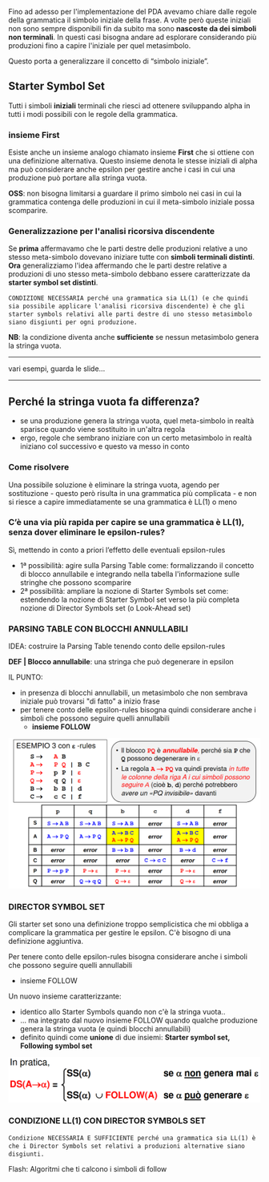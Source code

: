 Fino ad adesso per l'implementazione del PDA avevamo chiare dalle regole della grammatica il simbolo iniziale della frase. A volte però queste iniziali non sono sempre disponibili fin da subito ma sono __nascoste da dei simboli non terminali__. In questi casi bisogna andare ad esplorare considerando più produzioni fino a capire l'iniziale per quel metasimbolo.

Questo porta a generalizzare il concetto di “simbolo iniziale”.

## Starter Symbol Set 
Tutti i simboli __iniziali__ terminali che riesci ad ottenere sviluppando alpha in tutti i modi possibili con le regole della grammatica.

### insieme First
Esiste anche un insieme analogo chiamato insieme __First__ che si ottiene con una definizione alternativa. Questo insieme denota le stesse iniziali di alpha ma può considerare anche epsilon per gestire anche i casi in cui una produzione può portare alla stringa vuota.

__OSS__: non bisogna limitarsi a guardare il primo simbolo nei casi in cui la grammatica contenga delle produzioni in cui il meta-simbolo iniziale possa scomparire.

### Generalizzazione per l'analisi ricorsiva discendente
Se __prima__ affermavamo che le parti destre delle produzioni relative a uno stesso meta-simbolo dovevano iniziare tutte con  __simboli terminali distinti__. __Ora__ generalizziamo l'idea affermando che le parti destre relative a produzioni di uno stesso meta-simbolo debbano essere caratterizzate da __starter symbol set distinti__.

    CONDIZIONE NECESSARIA perché una grammatica sia LL(1) (e che quindi sia possibile applicare l'analisi ricorsiva discendente) è che gli starter symbols relativi alle parti destre di uno stesso metasimbolo siano disgiunti per ogni produzione.

__NB__: la condizione diventa anche __sufficiente__ se nessun metasimbolo genera la stringa vuota.

---
vari esempi, guarda le slide...

---
## Perché la stringa vuota fa differenza?
- se una produzione genera la stringa vuota, quel meta-simbolo in realtà sparisce quando viene sostituito in un'altra regola
- ergo, regole che sembrano iniziare con un certo metasimbolo in realtà iniziano col successivo e questo va messo in conto

### Come risolvere
Una possibile soluzione è eliminare la stringa vuota, agendo per sostituzione
    - questo però risulta in una grammatica più complicata
    - e non si riesce a capire immediatamente se una grammatica è LL(1) o meno


### C’è una via più rapida per capire se una grammatica è LL(1), senza dover eliminare le epsilon-rules?
Sì, mettendo in conto a priori l’effetto delle eventuali epsilon-rules
- 1ª possibilità: agire sulla Parsing Table come: formalizzando il concetto di blocco annullabile e integrando nella tabella l'informazione sulle stringhe che possono scomparire
- 2ª possibilità: ampliare la nozione di Starter Symbols set come: estendendo la nozione di Starter Symbol set verso la più completa nozione di Director Symbols set (o Look-Ahead set)

### PARSING TABLE CON BLOCCHI ANNULLABILI
IDEA: costruire la Parsing Table tenendo conto delle epsilon-rules

__DEF | Blocco annullabile__: una stringa che può degenerare in epsilon

IL PUNTO:
- in presenza di blocchi annullabili, un metasimbolo che non sembrava iniziale può trovarsi "di fatto" a inizio frase
- per tenere conto delle epsilon-rules bisogna quindi considerare anche i simboli che possono seguire quelli annullabili 
    - __insieme FOLLOW__

![alt text](parsing_table_con_blocchi_annullabili.png)

### DIRECTOR SYMBOL SET
Gli starter set sono una definizione troppo semplicistica che mi obbliga a complicare la grammatica per gestire le epsilon. C'è bisogno di una definizione aggiuntiva.

Per tenere conto delle epsilon-rules bisogna considerare anche i simboli che possono seguire quelli annullabili 
- insieme FOLLOW

Un nuovo insieme caratterizzante:
- identico allo Starter Symbols quando non c'è la stringa vuota..
- … ma integrato dal nuovo insieme FOLLOW quando qualche produzione genera la stringa vuota (e quindi blocchi annullabili)
- definito quindi come __unione__ di due insiemi: __Starter symbol set, Following symbol set__

![alt text](director_symbol_set.png)

### CONDIZIONE LL(1) CON DIRECTOR SYMBOLS SET

    Condizione NECESSARIA E SUFFICIENTE perché una grammatica sia LL(1) è che i Director Symbols set relativi a produzioni alternative siano disgiunti.

Flash: Algoritmi che ti calcono i simboli di follow

